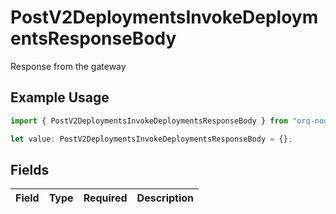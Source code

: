 # PostV2DeploymentsInvokeDeploymentsResponseBody

Response from the gateway

## Example Usage

```typescript
import { PostV2DeploymentsInvokeDeploymentsResponseBody } from "orq-node-client/models/operations";

let value: PostV2DeploymentsInvokeDeploymentsResponseBody = {};
```

## Fields

| Field       | Type        | Required    | Description |
| ----------- | ----------- | ----------- | ----------- |